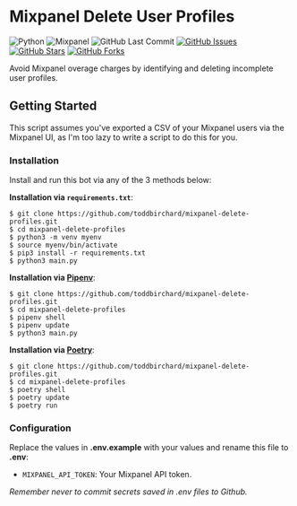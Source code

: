 # Mixpanel Delete User Profiles

![Python](https://img.shields.io/badge/Python-v^3.8-blue.svg?logo=python&longCache=true&logoColor=white&colorB=5e81ac&style=flat-square&colorA=4c566a)
![Mixpanel](https://img.shields.io/badge/Mixpanel-v4.5.0-blue.svg?longCache=true&logo=flickr&style=flat-square&logoColor=white&colorB=5E81AC&colorA=4c566a)
![GitHub Last Commit](https://img.shields.io/github/last-commit/google/skia.svg?style=flat-square&colorA=4c566a&colorB=a3be8c&logo=GitHub)
[![GitHub Issues](https://img.shields.io/github/issues/toddbirchard/mixpanel-delete-profiles.svg?style=flat-square&colorA=4c566a&logo=GitHub&colorB=ebcb8b)](https://github.com/toddbirchard/mixpanel-delete-profiles/issues)
[![GitHub Stars](https://img.shields.io/github/stars/toddbirchard/mixpanel-delete-profiles.svg?style=flat-square&colorA=4c566a&logo=GitHub&colorB=ebcb8b)](https://github.com/toddbirchard/mixpanel-delete-profiles/stargazers)
[![GitHub Forks](https://img.shields.io/github/forks/toddbirchard/mixpanel-delete-profiles.svg?style=flat-square&colorA=4c566a&logo=GitHub&colorB=ebcb8b)](https://github.com/toddbirchard/mixpanel-delete-profiles/network)

Avoid Mixpanel overage charges by identifying and deleting incomplete user profiles.

## Getting Started

This script assumes you've exported a CSV of your Mixpanel users via the Mixpanel UI, as I'm too lazy to write a script to do this for you.

### Installation

Install and run this bot via any of the 3 methods below:

**Installation via `requirements.txt`**:

```shell
$ git clone https://github.com/toddbirchard/mixpanel-delete-profiles.git
$ cd mixpanel-delete-profiles
$ python3 -m venv myenv
$ source myenv/bin/activate
$ pip3 install -r requirements.txt
$ python3 main.py
```

**Installation via [Pipenv](https://pipenv-fork.readthedocs.io/en/latest/)**:

```shell
$ git clone https://github.com/toddbirchard/mixpanel-delete-profiles.git
$ cd mixpanel-delete-profiles
$ pipenv shell
$ pipenv update
$ python3 main.py
```

**Installation via [Poetry](https://python-poetry.org/)**:

```shell
$ git clone https://github.com/toddbirchard/mixpanel-delete-profiles.git
$ cd mixpanel-delete-profiles
$ poetry shell
$ poetry update
$ poetry run
```

### Configuration

Replace the values in **.env.example** with your values and rename this file to **.env**:

* `MIXPANEL_API_TOKEN`: Your Mixpanel API token.

*Remember never to commit secrets saved in .env files to Github.*